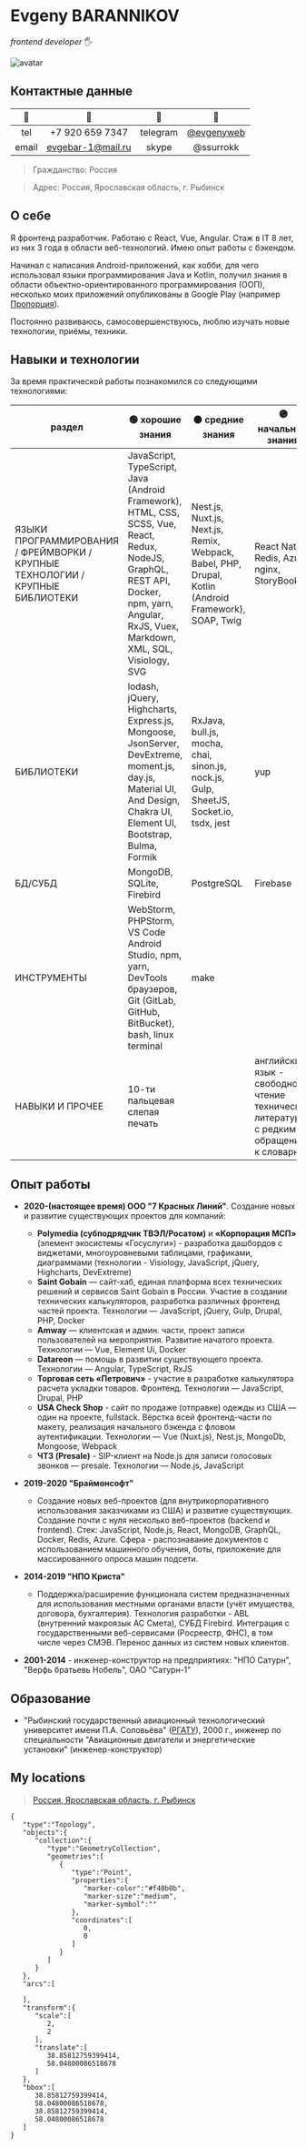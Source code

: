 
# Evgeny BARANNIKOV

*frontend developer* 🖐️

![avatar](./assets/images/0065_w340.jpg)

## Контактные данные

| 🔑            | 🔎                                   | 🔑            | 🔎                                   |
| :---:         | :---:                                | :---:         | :---:                                |
| tel           | +7 920 659 7347                      | telegram      | [@evgenyweb](https://t.me/evgenyweb) |
| email         | [evgebar-1@mail.ru](mailto://evgebar-1@mail.ru)   | skype         | @ssurrokk                            |

> Гражданство: Россия

> Адрес: Россия, Ярославская область, г. Рыбинск

## О себе

Я фронтенд разработчик. Работаю с React, Vue, Angular. Стаж в IT 8 лет, из них 3 года в области веб-технологий. Имею опыт работы с бэкендом. 

Начинал с написания Android-приложений, как хобби, для чего использовал языки программирования Java и Kotlin, получил знания в области объектно-ориентированного программирования (ООП), несколько моих приложений опубликованы в Google Play (например [Пропорция](https://play.google.com/store/apps/details?id=ru.evgeny)).

Постоянно развиваюсь, самосовершенствуюсь, люблю изучать новые технологии, приёмы, техники.

## Навыки и технологии

За время практической работы познакомился со следующими технологиями:

| раздел | 🟢 хорошие знания | 🟠 средние знания | 🟣 начальные знания |
| --- | --- | --- | --- |
| ЯЗЫКИ ПРОГРАММИРОВАНИЯ / ФРЕЙМВОРКИ /  КРУПНЫЕ ТЕХНОЛОГИИ / КРУПНЫЕ БИБЛИОТЕКИ | JavaScript, TypeScript, Java (Android Framework), HTML, CSS, SCSS, Vue, React, Redux, NodeJS, GraphQL, REST API, Docker, npm, yarn, Angular, RxJS, Vuex, Markdown, XML, SQL, Visiology, SVG | Nest.js, Nuxt.js, Next.js, Remix, Webpack, Babel, PHP, Drupal, Kotlin (Android Framework), SOAP, Twig | React Native, Redis, Azure, nginx, StoryBook |
|БИБЛИОТЕКИ| lodash, jQuery, Highcharts, Express.js, Mongoose, JsonServer, DevExtreme, moment.js, day.js, Material UI, And Design, Chakra UI, Element UI, Bootstrap, Bulma, Formik |  RxJava, bull.js, mocha, chai, sinon.js, nock.js, Gulp, SheetJS, Socket.io, tsdx, jest | yup |
|БД/СУБД|MongoDB, SQLite, Firebird|PostgreSQL|Firebase|
|ИНСТРУМЕНТЫ|WebStorm, PHPStorm, VS Code Android Studio, npm, yarn, DevTools браузеров, Git (GitLab, GitHub, BitBucket), bash, linux terminal | make | &nbsp; |
|НАВЫКИ И ПРОЧЕЕ| 10-ти пальцевая слепая печать | &nbsp; | английский язык - свободное чтение технической литературы с редким обращением к словарю |

## Опыт работы

- **2020-(настоящее время) ООО "7 Красных Линий"**. Создание новых и развитие существующих проектов для компаний:
  - **Polymedia (субподрядчик ТВЭЛ/Росатом)** и **«Корпорация МСП»** (элемент экосистемы «Госуслуги») - разработка дашбордов с виджетами,
многоуровневыми таблицами, графиками, диаграммами (технологии - Visiology, JavaScript, jQuery, Highcharts, DevExtreme) 
  - **Saint Gobain** — сайт-хаб, единая платформа всех технических решений и сервисов Saint Gobain в России. Участие в создании технических калькуляторов, разработка различных фронтенд частей проекта. Технологии — JavaScript, jQuery, Gulp, Drupal, PHP, Docker
  - **Amway** — клиентская и админ. части, проект записи пользователей на мероприятия. Развитие начатого проекта. Технологии — Vue, Element Ui, Docker
  - **Datareon** — помощь в развитии существующего проекта. Технологии — Angular, TypeScript, RxJS
  - **Торговая сеть «Петрович»** - участие в разработке калькулятора расчета укладки товаров. Фронтенд. Технологии — JavaScript, Drupal, PHP
  - **USA Check Shop** - сайт по продаже (отправке) одежды из США — один на проекте, fullstack. Вёрстка всей фронтенд-части по макету, реализация начального бэкенда с фловом аутентификации. Технологии — Vue (Nuxt.js), Nest.js, MongoDb, Mongoose, Webpack
  - **ЧТЗ (Presale)** - SIP-клиент на Node.js для записи голосовых звонков — presale. Технологии — Node.js, JavaScript

- **2019-2020 "Браймонсофт"**
  - Создание новых веб-проектов (для внутрикорпоративного использования заказчиками из США) и развитие существующих. Создание почти с нуля
несколько веб-проектов (backend и frontend). Стек: JavaScript, Node.js, React, MongoDB, GraphQL, Docker, Redis, Azure. Сфера - распознавание документов с
использованием машинного обучения, боты, приложение для массированного опроса машин подсети.

- **2014-2019 "НПО Криста"**
  - Поддержка/расширение функционала систем предназначенных для использования местными органами власти (учёт имущества, договора, бухгалтерия). Технология разработки - ABL (внутренний макроязык АС Смета), СУБД Firebird. Интеграция с государственными веб-сервисами (Росреестр, ФНС), в том числе через СМЭВ. Перенос данных из систем новых клиентов.
- **2001-2014** - инженер-конструктор на предприятиях: "НПО Сатурн", "Верфь братьевь Нобель", ОАО "Сатурн-1"

## Образование
- "Рыбинский государственный авиационный технологический университет имени П.А. Соловьёва" ([РГАТУ](https://rsatu.ru/)), 2000 г., инженер по специальности "Авиационные двигатели и энергетические установки" (инженер-конструктор)

## My locations

> [Россия, Ярославская область, г. Рыбинск](https://yandex.by/maps/-/CCUB5HXKsD)

```topojson
{
   "type":"Topology",
   "objects":{
      "collection":{
         "type":"GeometryCollection",
         "geometries":[
            {
               "type":"Point",
               "properties":{
                  "marker-color":"#f40b0b",
                  "marker-size":"medium",
                  "marker-symbol":""
               },
               "coordinates":[
                  0,
                  0
               ]
            }
         ]
      }
   },
   "arcs":[
      
   ],
   "transform":{
      "scale":[
         2,
         2
      ],
      "translate":[
         38.85812759399414,
         58.04800086518678
      ]
   },
   "bbox":[
      38.85812759399414,
      58.04800086518678,
      38.85812759399414,
      58.04800086518678
   ]
}
```



